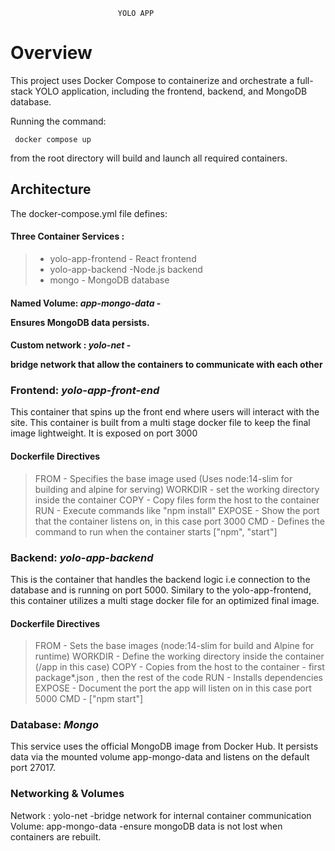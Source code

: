                             YOLO APP 

 # Overview

 This project uses Docker Compose to containerize and orchestrate a full-stack YOLO application, including the frontend, backend, and MongoDB database.

 Running the command:

     docker compose up

 from the root directory will build and launch all required containers.

 ## Architecture

 The docker-compose.yml file defines:

 #### Three Container Services :
 > - yolo-app-frontend - React frontend
 > - yolo-app-backend -Node.js backend
 > - mongo - MongoDB database

#### Named Volume: *app-mongo-data* - <p>Ensures MongoDB data persists.</p>

#### Custom network : *yolo-net*  - <p>bridge network that allow the containers to communicate with each other</p>


### Frontend: *yolo-app-front-end* 

This  container that spins up the front end where users will interact with the site. This container is built from a multi stage docker file to keep the final image lightweight. It is exposed on port 3000

#### Dockerfile Directives 

> FROM - Specifies the base image used (Uses node:14-slim for building and alpine for serving)
> WORKDIR - set the working directory inside the container
> COPY - Copy files form the host to the container
> RUN - Execute commands like "npm install"
> EXPOSE - Show the port that the container listens on, in this case port 3000
> CMD - Defines the command to run when the container starts ["npm", "start"]


### Backend: *yolo-app-backend*

This is the container that handles the backend logic  i.e connection to the database and is running on port 5000. Similary to the yolo-app-frontend, this container utilizes a multi stage docker file for an optimized final image.

#### Dockerfile Directives 

> FROM - Sets the base images (node:14-slim for build and Alpine for runtime)
> WORKDIR - Define the working directory inside the container (/app in this case)
> COPY - Copies from the host to the container - first package*.json , then the rest of the code
> RUN - Installs dependencies
> EXPOSE - Document the port the app will listen on in this case port 5000
> CMD - ["npm start"]

### Database: *Mongo*

This service uses the official MongoDB image from Docker Hub. It persists data via the mounted volume app-mongo-data and listens on the default port 27017.

### Networking & Volumes

Network : yolo-net -bridge network for internal container communication
Volume: app-mongo-data -ensure mongoDB data is not lost when containers are rebuilt.

